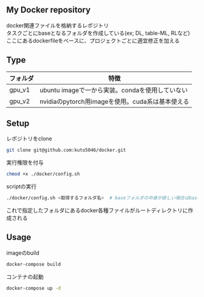 ## My Docker repository
docker関連ファイルを格納するレポジトリ  
タスクごとにbaseとなるフォルダを作成している(ex; DL, table-ML, RLなど)  
ここにあるdockerfileをベースに、プロジェクトごとに適宜修正を加える


## Type

|  フォルダ  |  特徴  |
| ---- | ---- |
|  gpu_v1  |  ubuntu imageで一から実装。condaを使用していない  |
|  gpu_v2  |  nvidiaのpytorch用imageを使用。cuda系は基本使える |


## Setup

レポジトリをclone
```sh
git clone git@github.com:kuto5046/docker.git
```
実行権限を付与
```sh
chmod +x ./docker/config.sh  
```
scriptの実行
```sh
./docker/config.sh <取得するフォルダ名>  # baseフォルダの中身が欲しい場合はbaseを引数として実行　
```
これで指定したフォルダにあるdocker各種ファイルがルートディレクトリに作成される

## Usage
imageのbuild
```sh
docker-compose build
```

コンテナの起動
```sh
docker-compose up -d
```
